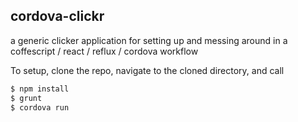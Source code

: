 ## cordova-clickr
a generic clicker application for setting up and messing around in a
coffescript / react / reflux / cordova workflow 

To setup, clone the repo, navigate to the cloned directory, and call

```bash
$ npm install
$ grunt
$ cordova run
```
